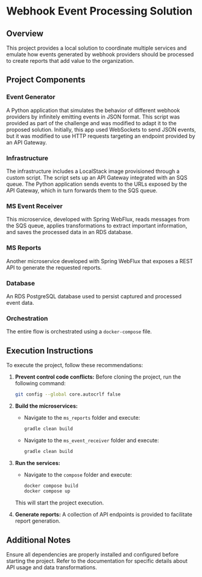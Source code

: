 # Webhook Event Processing Solution

## Overview
This project provides a local solution to coordinate multiple services and emulate how events generated by webhook providers should be processed to create reports that add value to the organization.

## Project Components

### Event Generator
A Python application that simulates the behavior of different webhook providers by infinitely emitting events in JSON format. This script was provided as part of the challenge and was modified to adapt it to the proposed solution. Initially, this app used WebSockets to send JSON events, but it was modified to use HTTP requests targeting an endpoint provided by an API Gateway.

### Infrastructure
The infrastructure includes a LocalStack image provisioned through a custom script. The script sets up an API Gateway integrated with an SQS queue. The Python application sends events to the URLs exposed by the API Gateway, which in turn forwards them to the SQS queue.

### MS Event Receiver
This microservice, developed with Spring WebFlux, reads messages from the SQS queue, applies transformations to extract important information, and saves the processed data in an RDS database.

### MS Reports
Another microservice developed with Spring WebFlux that exposes a REST API to generate the requested reports.

### Database
An RDS PostgreSQL database used to persist captured and processed event data.

### Orchestration
The entire flow is orchestrated using a `docker-compose` file.

## Execution Instructions

To execute the project, follow these recommendations:

1. **Prevent control code conflicts:**
   Before cloning the project, run the following command:
   ```bash
   git config --global core.autocrlf false
   ```

2. **Build the microservices:**
   - Navigate to the `ms_reports` folder and execute:
     ```bash
     gradle clean build
     ```
   - Navigate to the `ms_event_receiver` folder and execute:
     ```bash
     gradle clean build
     ```

3. **Run the services:**
   - Navigate to the `compose` folder and execute:
     ```bash
     docker compose build
     docker compose up
     ```

   This will start the project execution.

4. **Generate reports:**
   A collection of API endpoints is provided to facilitate report generation.

## Additional Notes
Ensure all dependencies are properly installed and configured before starting the project. Refer to the documentation for specific details about API usage and data transformations.

